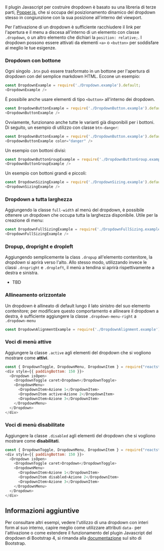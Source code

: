 Il plugin Javascript per costruire dropdown è basato su una libreria di terze parti, [Popper.js](https://popper.js.org/), che si occupa del posizionamento dinamico del dropdown stesso in congiunzione con la sua posizione all'interno del viewport.

Per l'attivazione di un dropdown è sufficiente racchiudere il link per l'apertura e il menu a discesa all'interno di un elemento con classe `.dropdown`, o un altro elemento che dichiari la `position: relative;`. I dropdown possono essere attivati da elementi `<a>` o `<button>` per soddisfare al meglio le tue esigenze.

### Dropdown con bottone

Ogni singolo `.btn` può essere trasformato in un bottone per l'apertura di dropdown con del semplice markdown HTML. Eccone un esempio:

```js
const DropdownExample = require('./Dropdown.example').default;
<DropdownExample />
```

È possibile anche usare elementi di tipo `<button>` all'interno dei dropdown.

```js
const DropdownButtonExample = require('./DropdownButton.example').default;
<DropdownButtonExample />
```

Ovviamente, funzionano anche tutte le varianti già disponibili per i bottoni. Di seguito, un esempio di utilizzo con classe `btn-danger`:

```js
const DropdownButtonExample = require('./DropdownButton.example').default;
<DropdownButtonExample color="danger" />
```

Un esempio con bottoni divisi:

```js
const DropdownButtonGroupExample = require('./DropdownButtonGroup.example').default;
<DropdownButtonGroupExample />
```

Un esempio con bottoni grandi e piccoli:

```js
const DropdownSizingExample = require('./DropdownSizing.example').default;
<DropdownSizingExample />
```

### Dropdown a tutta larghezza

Aggiungendo la classe `full-width` al menù del dropdown, è possibile ottenere un dropdown che occupa tutta la larghezza disponibile. Utile per la creazione di menu:

```js
const DropdownFullSizingExample = require('./DropdownFullSizing.example').default;
<DropdownFullSizingExample />
```

### Dropup, dropright e dropleft

Aggiungendo semplicemente la class `.dropup` all'elemento contenitore, la _dropdown_ si aprirà verso l'alto. Allo stesso modo, utilizzando invece le classi `.dropright` e `.dropleft`, il menù a tendina si aprirà rispettivamente a destra e sinistra.

- TBD

### Allineamento orizzontale

Un dropdown è allineato di default lungo il lato sinistro del suo elemento contenitore; per modificare questo comportamento e allineare il dropdown a destra, è sufficiente aggiungere la classe `.dropdown-menu-right` a `.dropdown-menu`

```js
const DropdownAlignmentExample = require('./DropdownAlignment.example').default;<DropdownAlignmentExample /> 
```

### Voci di menù attive

Aggiungere la classe `.active` agli elementi del dropdown che si vogliono mostrare come **attivi**.

```js
const { DropdownToggle, DropdownMenu, DropdownItem } = require("reactstrap");
<div style={{ paddingBottom: 150 }}>
  <Dropdown isOpen>
    <DropdownToggle caret>Dropdown</DropdownToggle>
    <DropdownMenu>
      <DropdownItem>Azione 1</DropdownItem>
      <DropdownItem active>Azione 2</DropdownItem>
      <DropdownItem>Azione 3</DropdownItem>
    </DropdownMenu>
  </Dropdown>
</div>
```

### Voci di menù disabilitate

Aggiungere la classe `.disabled` agli elementi del dropdown che si vogliono mostrare come **disabilitati**.

```js
const { DropdownToggle, DropdownMenu, DropdownItem } = require("reactstrap");
<div style={{ paddingBottom: 150 }}>
  <Dropdown isOpen>
    <DropdownToggle caret>Dropdown</DropdownToggle>
    <DropdownMenu>
      <DropdownItem>Azione 1</DropdownItem>
      <DropdownItem disabled>Azione 2</DropdownItem>
      <DropdownItem>Azione 3</DropdownItem>
    </DropdownMenu>
  </Dropdown>
</div>
```

## Informazioni aggiuntive

Per consultare altri esempi, vedere l'utilizzo di una dropdown con interi form al suo interno, capire meglio come utilizzare attributi `data-` per l'attivazione o come estendere il funzionamento del plugin Javascript del dropdown di Bootstrap 4, si rimanda alla [documentazione](https://getbootstrap.com/docs/4.0/components/dropdowns/) sul sito di Bootstrap.